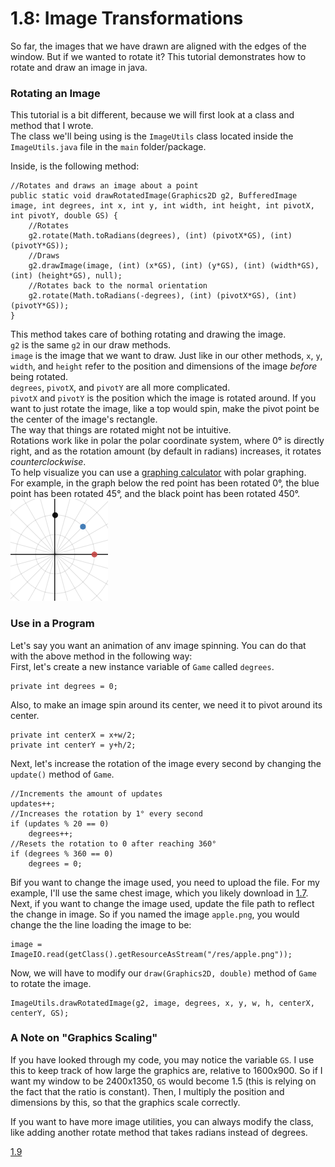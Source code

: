 # 1.8: Image Transformations

So far, the images that we have drawn are aligned with the edges of the window. But if we wanted to rotate it? This tutorial demonstrates how to rotate and draw an image in java.  

### Rotating an Image

This tutorial is a bit different, because we will first look at a class and method that I wrote.  
The class we'll being using is the `ImageUtils` class located inside the `ImageUtils.java` file in the `main` folder/package.  

Inside, is the following method:  

    //Rotates and draws an image about a point
    public static void drawRotatedImage(Graphics2D g2, BufferedImage image, int degrees, int x, int y, int width, int height, int pivotX, int pivotY, double GS) {
        //Rotates
        g2.rotate(Math.toRadians(degrees), (int) (pivotX*GS), (int) (pivotY*GS));
        //Draws
        g2.drawImage(image, (int) (x*GS), (int) (y*GS), (int) (width*GS), (int) (height*GS), null);
        //Rotates back to the normal orientation
        g2.rotate(Math.toRadians(-degrees), (int) (pivotX*GS), (int) (pivotY*GS));
    }
    
This method takes care of bothing rotating and drawing the image.  
`g2` is the same `g2` in our draw methods.  
`image` is the image that we want to draw. 
Just like in our other methods, `x`, `y`, `width`, and `height` refer to the position and dimensions of the image *before* being rotated.  
`degrees`, `pivotX`, and `pivotY` are all more complicated.  
`pivotX` and `pivotY` is the position which the image is rotated around.  If you want to just rotate the image, like a top would spin, make the pivot point be the center of the image's rectangle.  
The way that things are rotated might not be intuitive.  
Rotations work like in polar the polar coordinate system, where 0° is directly right, and as the rotation amount (by default in radians) increases, it rotates *counterclockwise*.  
To help visualize you can use a [graphing calculator](https://www.desmos.com/calculator) with polar graphing.  
For example, in the graph below the red point has been rotated 0°, the blue point has been rotated 45°, and the black point has been rotated 450°.  
![Polar Graph](/Assets/polar_graph.png "Polar Graph")

### Use in a Program

Let's say you want an animation of anv image spinning. You can do that with the above method in the following way:  
First, let's create a new instance variable of `Game` called `degrees`.  
    
    private int degrees = 0;
    
Also, to make an image spin around its center, we need it to pivot around its center.

    private int centerX = x+w/2;
    private int centerY = y+h/2;

Next, let's increase the rotation of the image every second by changing the `update()` method of `Game`.  
    
    //Increments the amount of updates
    updates++;
    //Increases the rotation by 1° every second
    if (updates % 20 == 0)
        degrees++;
    //Resets the rotation to 0 after reaching 360°
    if (degrees % 360 == 0)
        degrees = 0;
        
Bif you want to change the image used, you need to upload the file. For my example, I'll use the same chest image, which you likely download in [1.7](https://github.com/Motirock/An-Introduction-To-Java-Graphics/tree/main/Part%201/1.7).  
Next, if you want to change the image used, update the file path to reflect the change in image. So if you named the image `apple.png`, you would change the the line loading the image to be:
    
    image = ImageIO.read(getClass().getResourceAsStream("/res/apple.png"));
    
Now, we will have to modify our `draw(Graphics2D, double)` method of `Game` to rotate the image.  

    ImageUtils.drawRotatedImage(g2, image, degrees, x, y, w, h, centerX, centerY, GS);

### A Note on "Graphics Scaling"

If you have looked through my code, you may notice the variable `GS`. I use this to keep track of how large the graphics are, relative to 1600x900. So if I want my window to be 2400x1350, `GS` would become 1.5 (this is relying on the fact that the ratio is constant). Then, I multiply the position and dimensions by this, so that the graphics scale correctly.  

If you want to have more image utilities, you can always modify the class, like adding another rotate method that takes radians instead of degrees.

[1.9](https://github.com/Motirock/An-Introduction-To-Java-Graphics/edit/main/Part%201/1.9)
